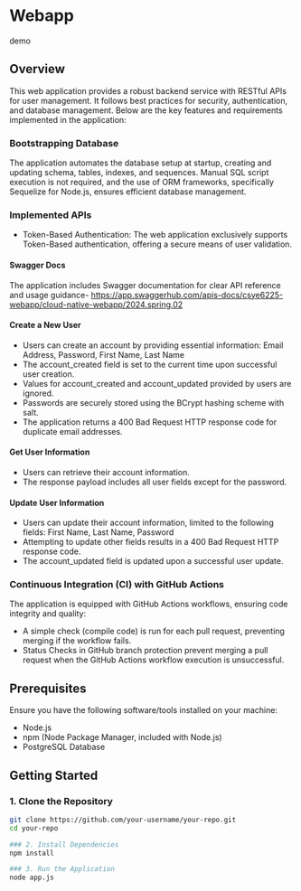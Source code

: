 # Webapp
demo

## Overview

This web application provides a robust backend service with RESTful APIs for user management. It follows best practices for security, authentication, and database management. Below are the key features and requirements implemented in the application:

### Bootstrapping Database

The application automates the database setup at startup, creating and updating schema, tables, indexes, and sequences. Manual SQL script execution is not required, and the use of ORM frameworks, specifically Sequelize for Node.js, ensures efficient database management.

### Implemented APIs

- Token-Based Authentication: The web application exclusively supports Token-Based authentication, offering a secure means of user validation.

#### Swagger Docs

The application includes Swagger documentation for clear API reference and usage guidance- https://app.swaggerhub.com/apis-docs/csye6225-webapp/cloud-native-webapp/2024.spring.02

#### Create a New User

- Users can create an account by providing essential information:
  Email Address, Password, First Name, Last Name
- The account_created field is set to the current time upon successful user creation.
- Values for account_created and account_updated provided by users are ignored.
- Passwords are securely stored using the BCrypt hashing scheme with salt.
- The application returns a 400 Bad Request HTTP response code for duplicate email addresses.

#### Get User Information

- Users can retrieve their account information.
- The response payload includes all user fields except for the password.

#### Update User Information

- Users can update their account information, limited to the following fields:
  First Name, Last Name, Password
- Attempting to update other fields results in a 400 Bad Request HTTP response code.
- The account_updated field is updated upon a successful user update.

### Continuous Integration (CI) with GitHub Actions

The application is equipped with GitHub Actions workflows, ensuring code integrity and quality:

- A simple check (compile code) is run for each pull request, preventing merging if the workflow fails.
- Status Checks in GitHub branch protection prevent merging a pull request when the GitHub Actions workflow execution is unsuccessful.

## Prerequisites

Ensure you have the following software/tools installed on your machine:

- Node.js
- npm (Node Package Manager, included with Node.js)
- PostgreSQL Database

## Getting Started

### 1. Clone the Repository

```bash
git clone https://github.com/your-username/your-repo.git
cd your-repo

### 2. Install Dependencies
npm install

### 3. Run the Application
node app.js
```
